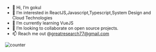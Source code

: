 - 👋 Hi, I’m gokul
- 👀 I’m interested in ReactJS,Javascript,Typescript,System Design and Cloud Technologies
- 🌱 I’m currently learning VueJS
- 💞️ I’m looking to collaborate on open source projects.
- 📫 Reach me out @greatresearch77@gmail.com

![counter](https://en69pesjlbw5aos.m.pipedream.net)
<!---
rnd-gokul/rnd-gokul is a ✨ special ✨ repository because its `README.md` (this file) appears on your GitHub profile.
You can click the Preview link to take a look at your changes.
--->
